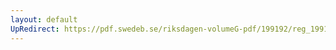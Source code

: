 ```yaml
---
layout: default
UpRedirect: https://pdf.swedeb.se/riksdagen-volumeG-pdf/199192/reg_199192/reg_199192_1056.pdf
---
```

